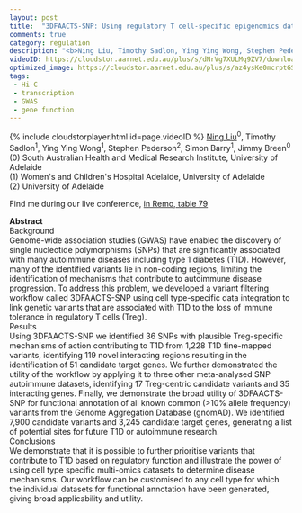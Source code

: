 ```yaml
---
layout: post
title:  "3DFAACTS-SNP: Using regulatory T cell-specific epigenomics data to uncover candidate mechanisms of Type-1 Diabetes (T1D) risk"
comments: true
category: regulation
description: "<b>Ning Liu, Timothy Sadlon, Ying Ying Wong, Stephen Pederson, Simon Barry, Jimmy Breen</b><br/>Background<br/>Genome-wide association studies (GW..."
videoID: https://cloudstor.aarnet.edu.au/plus/s/dNrVg7XULMq9ZV7/download
optimized_image: https://cloudstor.aarnet.edu.au/plus/s/az4ysKe0mcrptGS/download
tags:
 - Hi-C
 - transcription
 - GWAS
 - gene function
---
```

{% include cloudstorplayer.html id=page.videoID %}
<u>Ning Liu</u><sup>0</sup>, Timothy Sadlon<sup>1</sup>, Ying Ying Wong<sup>1</sup>, Stephen Pederson<sup>2</sup>, Simon Barry<sup>1</sup>, Jimmy Breen<sup>0</sup><br/>
\(0\) South Australian Health and Medical Research Institute, University of Adelaide<br/>
\(1\) Women's and Children's Hospital Adelaide, University of Adelaide<br/>
\(2\) University of Adelaide

Find me during our live conference, [in Remo, table 79](https://remo.co)

<b>Abstract</b><br/>
Background<br/>Genome-wide association studies \(GWAS\) have enabled the discovery of single nucleotide polymorphisms \(SNPs\) that are significantly associated with many autoimmune diseases including type 1 diabetes \(T1D\). However, many of the identified variants lie in non-coding regions, limiting the identification of mechanisms that contribute to autoimmune disease progression. To address this problem, we developed a variant filtering workflow called 3DFAACTS-SNP using cell type-specific data integration to link genetic variants that are associated with T1D to the loss of immune tolerance in regulatory T cells \(Treg\).<br/>Results<br/>Using 3DFAACTS-SNP we identified 36 SNPs with plausible Treg-specific mechanisms of action contributing to T1D from 1,228 T1D fine-mapped variants, identifying 119 novel interacting regions resulting in the identification of 51 candidate target genes. We further demonstrated the utility of the workflow by applying it to three other meta-analysed SNP autoimmune datasets, identifying 17 Treg-centric candidate variants and 35 interacting genes. Finally, we demonstrate the broad utility of 3DFAACTS-SNP for functional annotation of all known common \(&gt;10% allele frequency\) variants from the Genome Aggregation Database \(gnomAD\). We identified 7,900 candidate variants and 3,245 candidate target genes, generating a list of potential sites for future T1D or autoimmune research. <br/>Conclusions<br/>We demonstrate that it is possible to further prioritise variants that contribute to T1D based on regulatory function and illustrate the power of using cell type specific multi-omics datasets to determine disease mechanisms. Our workflow can be customised to any cell type for which the individual datasets for functional annotation have been generated, giving broad applicability and utility.
